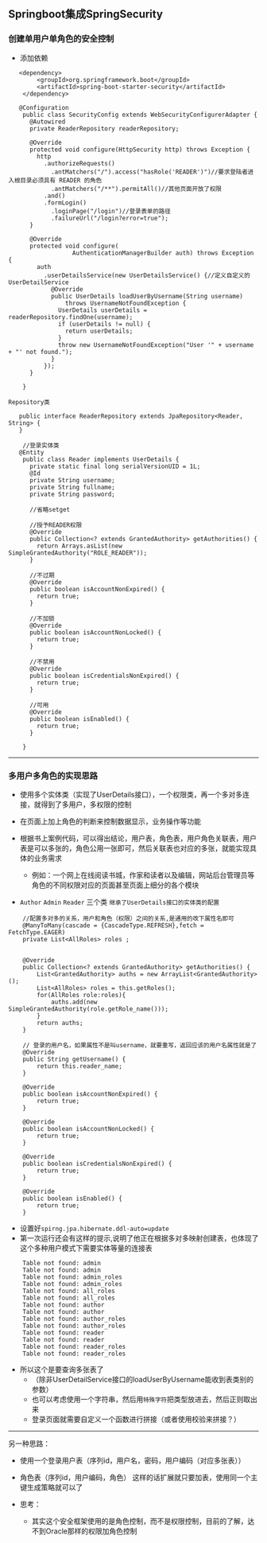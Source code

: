 ## Springboot集成SpringSecurity
### 创建单用户单角色的安全控制
- 添加依赖
```
   <dependency>
		<groupId>org.springframework.boot</groupId>
		<artifactId>spring-boot-starter-security</artifactId>
	</dependency>
```

```
   @Configuration
    public class SecurityConfig extends WebSecurityConfigurerAdapter {
      @Autowired
      private ReaderRepository readerRepository;

      @Override
      protected void configure(HttpSecurity http) throws Exception {
        http
          .authorizeRequests()
            .antMatchers("/").access("hasRole('READER')")//要求登陆者进入根目录必须具有 READER 的角色
            .antMatchers("/**").permitAll()//其他页面开放了权限
          .and()
          .formLogin()
            .loginPage("/login")//登录表单的路径
            .failureUrl("/login?error=true");
      }
      
      @Override
      protected void configure(
                  AuthenticationManagerBuilder auth) throws Exception {
        auth
          .userDetailsService(new UserDetailsService() {//定义自定义的UserDetailService
            @Override
            public UserDetails loadUserByUsername(String username)
                throws UsernameNotFoundException {
              UserDetails userDetails = readerRepository.findOne(username);
              if (userDetails != null) {
                return userDetails;
              }
              throw new UsernameNotFoundException("User '" + username + "' not found.");
            }
          });
      }

    }
```
`Repository类`
```
   public interface ReaderRepository extends JpaRepository<Reader, String> {
   }
```
```
    //登录实体类
   @Entity
    public class Reader implements UserDetails {
      private static final long serialVersionUID = 1L;
      @Id
      private String username;
      private String fullname;
      private String password;

      //省略setget

      //授予READER权限
      @Override
      public Collection<? extends GrantedAuthority> getAuthorities() {
        return Arrays.asList(new SimpleGrantedAuthority("ROLE_READER"));
      }

      //不过期
      @Override
      public boolean isAccountNonExpired() {
        return true;
      }

      //不加锁
      @Override
      public boolean isAccountNonLocked() {
        return true;
      }

      //不禁用
      @Override
      public boolean isCredentialsNonExpired() {
        return true;
      }

      //可用
      @Override
      public boolean isEnabled() {
        return true;
      }

    }
```

*********************************************

### 多用户多角色的实现思路
- 使用多个实体类（实现了UserDetails接口），一个权限类，再一个多对多连接，就得到了多用户，多权限的控制
- 在页面上加上角色的判断来控制数据显示，业务操作等功能

- 根据书上案例代码，可以得出结论，用户表，角色表，用户角色关联表，用户表是可以多张的，角色公用一张即可，然后关联表也对应的多张，就能实现具体的业务需求
    - 例如：一个网上在线阅读书城，作家和读者以及编辑，网站后台管理员等角色的不同权限对应的页面甚至页面上细分的各个模块
    
- `Author` `Admin` `Reader` 三个类
`继承了UserDetails接口的实体类的配置`
```
    //配置多对多的关系，用户和角色（权限）之间的关系,是通用的改下属性名即可
    @ManyToMany(cascade = {CascadeType.REFRESH},fetch = FetchType.EAGER)
    private List<AllRoles> roles ;


    @Override
    public Collection<? extends GrantedAuthority> getAuthorities() {
        List<GrantedAuthority> auths = new ArrayList<GrantedAuthority>();
        List<AllRoles> roles = this.getRoles();
        for(AllRoles role:roles){
            auths.add(new SimpleGrantedAuthority(role.getRole_name()));
        }
        return auths;
    }

    // 登录的用户名，如果属性不是叫username，就要重写，返回应该的用户名属性就是了
    @Override
    public String getUsername() {
        return this.reader_name;
    }

    @Override
    public boolean isAccountNonExpired() {
        return true;
    }

    @Override
    public boolean isAccountNonLocked() {
        return true;
    }

    @Override
    public boolean isCredentialsNonExpired() {
        return true;
    }

    @Override
    public boolean isEnabled() {
        return true;
    }
```

- 设置好`spirng.jpa.hibernate.ddl-auto=update`
- 第一次运行还会有这样的提示,说明了他正在根据多对多映射创建表，也体现了这个多种用户模式下需要实体等量的连接表

```
    Table not found: admin
    Table not found: admin
    Table not found: admin_roles
    Table not found: admin_roles
    Table not found: all_roles
    Table not found: all_roles
    Table not found: author
    Table not found: author
    Table not found: author_roles
    Table not found: author_roles
    Table not found: reader
    Table not found: reader
    Table not found: reader_roles
    Table not found: reader_roles
```

- 所以这个是要查询多张表了
    - （除非UserDetailService接口的loadUserByUsername能收到表类别的参数）
    - 也可以考虑使用一个字符串，然后用`特殊字符`把类型放进去，然后正则取出来
    - 登录页面就需要自定义一个函数进行拼接（或者使用校验来拼接？）
    
**********************    
另一种思路：
- 使用一个登录用户表（序列id，用户名，密码，用户编码（对应多张表））
- 角色表（序列id，用户编码，角色） 
这样的话扩展就只要加表，使用同一个主键生成策略就可以了

- 思考：
    - 其实这个安全框架使用的是角色控制，而不是权限控制，目前的了解，达不到Oracle那样的权限加角色控制







    
    
